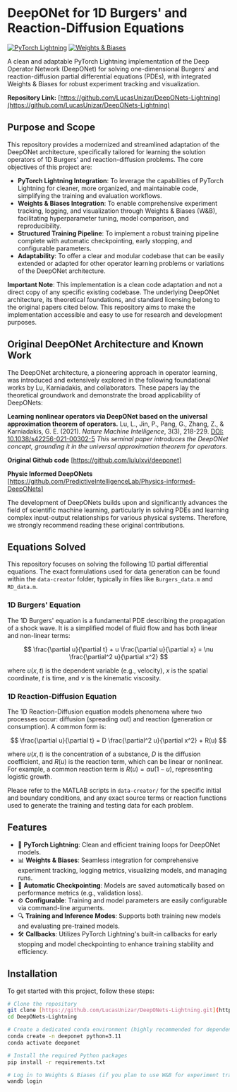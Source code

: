 # DeepONet for 1D Burgers' and Reaction-Diffusion Equations

[![PyTorch Lightning](https://img.shields.io/badge/PyTorch%20Lightning-2.0+-blue.svg)](https://pytorch-lightning.readthedocs.io/)
[![Weights & Biases](https://img.shields.io/badge/Weights_&_Biases-0.16+-yellowgreen)](https://wandb.ai)

A clean and adaptable PyTorch Lightning implementation of the Deep Operator Network (DeepONet) for solving one-dimensional Burgers' and reaction-diffusion partial differential equations (PDEs), with integrated Weights & Biases for robust experiment tracking and visualization.

**Repository Link:** [https://github.com/LucasUnizar/DeepONets-Lightning](https://github.com/LucasUnizar/DeepONets-Lightning)

## Purpose and Scope

This repository provides a modernized and streamlined adaptation of the DeepONet architecture, specifically tailored for learning the solution operators of 1D Burgers' and reaction-diffusion problems. The core objectives of this project are:

-   **PyTorch Lightning Integration**: To leverage the capabilities of PyTorch Lightning for cleaner, more organized, and maintainable code, simplifying the training and evaluation workflows.
-   **Weights & Biases Integration**: To enable comprehensive experiment tracking, logging, and visualization through Weights & Biases (W&B), facilitating hyperparameter tuning, model comparison, and reproducibility.
-   **Structured Training Pipeline**: To implement a robust training pipeline complete with automatic checkpointing, early stopping, and configurable parameters.
-   **Adaptability**: To offer a clear and modular codebase that can be easily extended or adapted for other operator learning problems or variations of the DeepONet architecture.

**Important Note**: This implementation is a clean code adaptation and not a direct copy of any specific existing codebase. The underlying DeepONet architecture, its theoretical foundations, and standard licensing belong to the original papers cited below. This repository aims to make the implementation accessible and easy to use for research and development purposes.

## Original DeepONet Architecture and Known Work

The DeepONet architecture, a pioneering approach in operator learning, was introduced and extensively explored in the following foundational works by Lu, Karniadakis, and collaborators. These papers lay the theoretical groundwork and demonstrate the broad applicability of DeepONets:

**Learning nonlinear operators via DeepONet based on the universal approximation theorem of operators.**
    Lu, L., Jin, P., Pang, G., Zhang, Z., & Karniadakis, G. E. (2021).
    *Nature Machine Intelligence*, 3(3), 218-229.
    [DOI: 10.1038/s42256-021-00302-5](https://doi.org/10.1038/s42256-021-00302-5)
    *This seminal paper introduces the DeepONet concept, grounding it in the universal approximation theorem for operators.*

**Original Github code**
    [https://github.com/lululxvi/deeponet]

**Physic Informed DeepONets**
    [https://github.com/PredictiveIntelligenceLab/Physics-informed-DeepONets]

The development of DeepONets builds upon and significantly advances the field of scientific machine learning, particularly in solving PDEs and learning complex input-output relationships for various physical systems. Therefore, we strongly recommend reading these original contributions.

## Equations Solved

This repository focuses on solving the following 1D partial differential equations. The exact formulations used for data generation can be found within the `data-creator` folder, typically in files like `Burgers_data.m` and `RD_data.m`.

### 1D Burgers' Equation

The 1D Burgers' equation is a fundamental PDE describing the propagation of a shock wave. It is a simplified model of fluid flow and has both linear and non-linear terms:

$$ \frac{\partial u}{\partial t} + u \frac{\partial u}{\partial x} = \nu \frac{\partial^2 u}{\partial x^2} $$

where $u(x, t)$ is the dependent variable (e.g., velocity), $x$ is the spatial coordinate, $t$ is time, and $\nu$ is the kinematic viscosity.

### 1D Reaction-Diffusion Equation

The 1D Reaction-Diffusion equation models phenomena where two processes occur: diffusion (spreading out) and reaction (generation or consumption). A common form is:

$$ \frac{\partial u}{\partial t} = D \frac{\partial^2 u}{\partial x^2} + R(u) $$

where $u(x, t)$ is the concentration of a substance, $D$ is the diffusion coefficient, and $R(u)$ is the reaction term, which can be linear or nonlinear. For example, a common reaction term is $R(u) = \alpha u (1-u)$, representing logistic growth.

Please refer to the MATLAB scripts in `data-creator/` for the specific initial and boundary conditions, and any exact source terms or reaction functions used to generate the training and testing data for each problem.

## Features

-   🚀 **PyTorch Lightning**: Clean and efficient training loops for DeepONet models.
-   📊 **Weights & Biases**: Seamless integration for comprehensive experiment tracking, logging metrics, visualizing models, and managing runs.
-   💾 **Automatic Checkpointing**: Models are saved automatically based on performance metrics (e.g., validation loss).
-   ⚙️ **Configurable**: Training and model parameters are easily configurable via command-line arguments.
-   🔍 **Training and Inference Modes**: Supports both training new models and evaluating pre-trained models.
-   🛠️ **Callbacks**: Utilizes PyTorch Lightning's built-in callbacks for early stopping and model checkpointing to enhance training stability and efficiency.

## Installation

To get started with this project, follow these steps:

```bash
# Clone the repository
git clone [https://github.com/LucasUnizar/DeepONets-Lightning.git](https://github.com/LucasUnizar/DeepONets-Lightning.git)
cd DeepONets-Lightning

# Create a dedicated conda environment (highly recommended for dependency management)
conda create -n deeponet python=3.11
conda activate deeponet

# Install the required Python packages
pip install -r requirements.txt

# Log in to Weights & Biases (if you plan to use W&B for experiment tracking)
wandb login